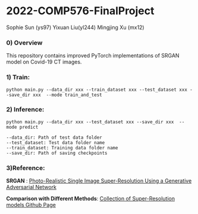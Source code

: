 # 2022-COMP576-FinalProject
Sophie Sun (ys97) Yixuan Liu(yl244) Mingjing Xu (mx12)
### 0) Overview
This repository contains improved PyTorch implementations of SRGAN model on Covid-19 CT images. 

### 1) Train:
```
python main.py --data_dir xxx --train_dataset xxx --test_dataset xxx --save_dir xxx  --mode train_and_test
```
### 2) Inference:
```
python main.py --data_dir xxx --test_dataset xxx --save_dir xxx  --mode predict
```

```
--data_dir: Path of test data folder
--test_dataset: Test data folder name
--train_dataset: Training data folder name
--save_dir: Path of saving checkpoints
```

### 3)Reference:
**SRGAN** : [Photo-Realistic Single Image Super-Resolution Using a Generative Adversarial Network](https://arxiv.org/abs/1609.04802)


**Comparison with Different Methods**: [Collection of Super-Resolution models Github Page](https://github.com/togheppi/pytorch-super-resolution-model-collection)

